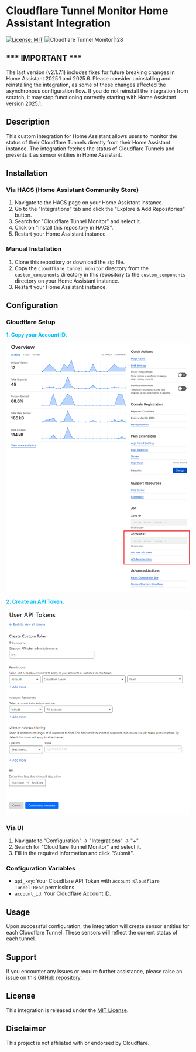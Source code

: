 # Cloudflare Tunnel Monitor Home Assistant Integration

[![License: MIT](https://img.shields.io/badge/License-MIT-green.svg)](https://opensource.org/licenses/MIT)
![Cloudflare Tunnel Monitor|128](https://raw.githubusercontent.com/deadbeef3137/ha-cloudflare-tunnel-monitor/master/images/logo.png)

## *** IMPORTANT ***

The last version (v2.1.7.1) includes fixes for future breaking changes in Home Assistant 2025.1 and 2025.6.
Please consider uninstalling and reinstalling the integration, as some of these changes affected the asynchronous configuration flow. 
If you do not reinstall the integration from scratch, it may stop functioning correctly starting with Home Assistant version 2025.1.

## Description

This custom integration for Home Assistant allows users to monitor the status of their Cloudflare Tunnels directly from their Home Assistant instance. The integration fetches the status of Cloudflare Tunnels and presents it as sensor entities in Home Assistant.

## Installation

### Via HACS (Home Assistant Community Store)

1. Navigate to the HACS page on your Home Assistant instance.
2. Go to the "Integrations" tab and click the "Explore & Add Repositories" button.
3. Search for "Cloudflare Tunnel Monitor" and select it.
4. Click on "Install this repository in HACS".
5. Restart your Home Assistant instance.

### Manual Installation

1. Clone this repository or download the zip file.
2. Copy the `cloudflare_tunnel_monitor` directory from the `custom_components` directory in this repository to the `custom_components` directory on your Home Assistant instance.
3. Restart your Home Assistant instance.

## Configuration

### Cloudflare Setup
<span><strong style="color:deepskyblue;">1. Copy your Account ID.</strong></span>

![Account ID](https://raw.githubusercontent.com/deadbeef3137/imagenes-readme/master/AccountID.png)

<span><strong style="color:deepskyblue;">2. Create an API Token.</strong></span>

![API Token](https://raw.githubusercontent.com/deadbeef3137/imagenes-readme/master/API-Token.png)


### Via UI

1. Navigate to "Configuration" -> "Integrations" -> "+".
2. Search for "Cloudflare Tunnel Monitor" and select it.
3. Fill in the required information and click "Submit".

### Configuration Variables

- `api_key`: Your Cloudflare API Token with `Account:Cloudflare Tunnel:Read` permissions
- `account_id`: Your Cloudflare Account ID.


## Usage

Upon successful configuration, the integration will create sensor entities for each Cloudflare Tunnel. These sensors will reflect the current status of each tunnel.

## Support

If you encounter any issues or require further assistance, please raise an issue on this [GitHub repository](https://github.com/deadbeef3137/ha-cloudflare-tunnel-monitor/issues).

## License

This integration is released under the [MIT License](https://opensource.org/licenses/MIT).

## Disclaimer

This project is not affiliated with or endorsed by Cloudflare.

